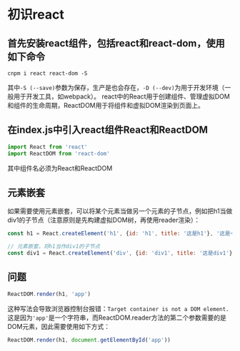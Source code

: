 
# 初识react

## 首先安装react组件，包括react和react-dom，使用如下命令

```shell
cnpm i react react-dom -S
```

其中`-S (--save)`参数为保存，生产是也会存在，`-D (--dev)`为用于开发环境（一般用于开发工具，如webpack）。
react中的React用于创建组件、管理虚拟DOM和组件的生命周期，ReactDOM用于将组件和虚拟DOM渲染到页面上。

## 在index.js中引入react组件React和ReactDOM

```js
import React from 'react'
import ReactDOM from 'react-dom'
```

其中组件名必须为React和ReactDOM

## 元素嵌套

如果需要使用元素嵌套，可以将某个元素当做另一个元素的子节点，例如把h1当做div1的子节点（注意原则是先构建虚拟DOM树，再使用reader渲染）：

```js
const h1 = React.createElement('h1', {id: 'h1', title: '这是h1'}, '这是一个H1')

// 元素嵌套，将h1当作div1的子节点
const div1 = React.createElement('div', {id: 'div1', title: '这是div1'}, '这是一个DIV', h1)
```

## 问题

```js
ReactDOM.render(h1, 'app')
```

这种写法会导致浏览器控制台报错：`Target container is not a DOM element.`
这是因为`'app'`是一个字符串，而ReactDOM.reader方法的第二个参数需要的是DOM元素，因此需要使用如下方式：

```js
ReactDOM.render(h1, document.getElementById('app'))
```
